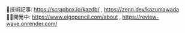 📝技術記事: https://scrapbox.io/kazdb/ , https://zenn.dev/kazumawada <br>
🧑‍💻開発中: https://www.eigopencil.com/about , https://review-wave.onrender.com/<br>


